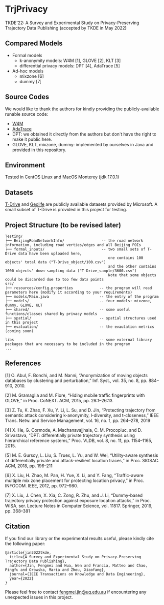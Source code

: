 # TrjPrivacy
TKDE'22: A Survey and Experimental Study on Privacy-Preserving Trajectory Data Publishing (accepted by TKDE in May 2022)

## Compared Models
- Formal models
  - k-anonymity models: W4M [1], GLOVE [2], KLT [3]
  - differential privacy models: DPT [4], AdaTrace [5]
- Ad-hoc models
  - mixzone [6]
  - dummy [7]

## Source Codes
We would like to thank the authors for kindly providing the publicly-available runable source code:
- [W4M](https://kdd.isti.cnr.it/W4M/)
- [AdaTrace](https://github.com/git-disl/AdaTrace)
- DPT: we obtained it directly from the authors but don't have the right to make it public here. 
- GLOVE, KLT, mixzone, dummy: implemented by ourselves in Java and provided in this repository.

## Environment
Tested in CentOS Linux and MacOS Monterey (jdk 17.0.1)

## Datasets
[T-Drive](https://www.microsoft.com/en-us/research/publication/t-drive-trajectory-data-sample/) and [Geolife](https://www.microsoft.com/en-us/download/details.aspx?id=52367) are publicly available datasets provided by Microsoft.
A small subset of T-Drive is provided in this project for testing.

## Project Structure (to be revised later)
    Testing/                                  
    ├── BeijingRoadNetworkInfo/                 -- the road network information, including road verties/edges and all Beijing POIs
    ├── formal_inputs/                          -- two small sets of T-Drive data have been uploaded here, 
                                                   one contains 100 objects' total data ("T-Drive_object/100.csv") 
                                                   and the other contains 1000 objects' down-sampling data ("T-Drive_sample/3600.csv")
                                                   Note that some objects could be discarded due to too few data points
    src/                                      
    ├── resources/config.properties            -- the program will read parameters here (modify it according to your requirements)
    ├── models/Main.java                       -- the entry of the program
    ├── models/                                -- four models: mixzone, dummy, GLOVE, KLT
    ├── shared/                                -- some useful functions/classes shared by privacy models
    ├── spatial/                               -- spatial structures used in this project
    ├── evaluation/                            -- the evaulation metrics (coming soon)
    
    libs                                       -- some external library packages that are necessary to be included in the program
    ...                 


## References
[1] O. Abul, F. Bonchi, and M. Nanni, “Anonymization of moving objects databases by clustering and perturbation,” Inf. Syst., vol. 35, no. 8, pp. 884–910, 2010.

[2] M. Gramaglia and M. Fiore, “Hiding mobile traffic fingerprints with GLOVE,” in Proc. CoNEXT. ACM, 2015, pp. 26:1–26:13.

[3] Z. Tu, K. Zhao, F. Xu, Y. Li, L. Su, and D. Jin, “Protecting trajectory from semantic attack considering k-anonymity, l-diversity, and t-closeness,” IEEE Trans. Netw. and Service Management, vol. 16, no. 1, pp. 264–278, 2019

[4] X. He, G. Cormode, A. Machanavajjhala, C. M. Procopiuc, and D. Srivastava, “DPT: differentially private trajectory synthesis using hierarchical reference systems,” Proc. VLDB, vol. 8, no. 11, pp. 1154–1165, 2015.

[5] M. E. Gursoy, L. Liu, S. Truex, L. Yu, and W. Wei, “Utility-aware synthesis of differentially private and attack-resilient location traces,” in Proc. SIGSAC. ACM, 2018, pp. 196–211

[6] X. Liu, H. Zhao, M. Pan, H. Yue, X. Li, and Y. Fang, “Traffic-aware multiple mix zone placement for protecting location privacy,” in Proc. INFOCOM. IEEE, 2012, pp. 972–980.

[7] X. Liu, J. Chen, X. Xia, C. Zong, R. Zhu, and J. Li, “Dummy-based trajectory privacy protection against exposure location attacks,” in Proc. WISA, ser. Lecture Notes in Computer Science, vol. 11817. Springer, 2019, pp. 368–381

## Citation

If you find our library or the experimental results useful, please kindly cite the following paper:
```
@article{jin2022tkde,
  title={A Survey and Experimental Study on Privacy-Preserving Trajectory Data Publishing},
  author={Jin, Fengmei and Hua, Wen and Francia, Matteo and Chao, Pingfu and Orowska, Maria and Zhou, Xiaofang},
  journal={IEEE Transactions on Knowledge and Data Engineering},
  year={2022}
}
```

Please feel free to contact fengmei.jin@uq.edu.au if encountering any unexpected issues in this project.
